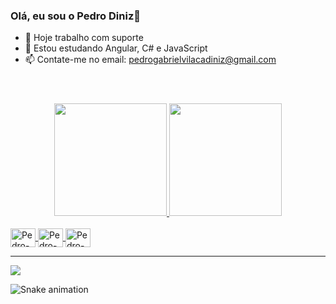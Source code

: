 ### Olá, eu sou o Pedro Diniz👋

- 🔭 Hoje trabalho com suporte
- 🌱 Estou estudando Angular, C# e JavaScript
- 📫 Contate-me no email: pedrogabrielvilacadiniz@gmail.com

<header><link rel="stylesheet" href="https://cdn.jsdelivr.net/gh/devicons/devicon@v2.15.1/devicon.min.css"></header>
<div align="center">
  <a href="https://github.com/pedrogvd">
  <img height="180em" src="https://github-readme-stats.vercel.app/api?username=pedrogvd&show_icons=true&theme=dracula&include_all_commits=true&count_private=true"/>
  <img height="180em" src="https://github-readme-stats.vercel.app/api/top-langs/?username=pedrogvd&layout=compact&langs_count=7&theme=dracula"/>
</div>
  
  
 <div style="display: inline_block"><br>
 <img align="center" alt="Pedro-C#" height="30" width="40" src="https://cdn.jsdelivr.net/gh/devicons/devicon/icons/csharp/csharp-original.svg" />
 <img align="center" alt="Pedro-Angular" height="30" width="40" src="https://cdn.jsdelivr.net/gh/devicons/devicon/icons/angularjs/angularjs-original.svg" />
 <img align="center" alt="Pedro-Js" height="30" width="40" src="https://cdn.jsdelivr.net/gh/devicons/devicon/icons/javascript/javascript-plain.svg" />

  
</div>
  
  <hr>
  <div> 
  <a href="https://www.instagram.com/pedrogvd/" target="_blank"><img src="https://img.shields.io/badge/Instagram-E4405F?style=for-the-badge&logo=instagram&logoColor=white" target="_blank"></a>
    
  </div>
  
  ![Snake animation](https://github.com/pedrogvd)
